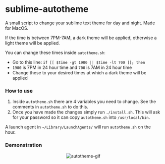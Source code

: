 # sublime-autotheme

A small script to change your sublime text theme for day and night. Made for MacOS.

If the time is between 7PM-7AM, a dark theme will be applied, otherwise a light theme will be applied. 

You can change these times inside `autotheme.sh`:

- Go to this line: `if [[ $time -gt 1900 || $time -lt 700 ]]; then `
- `1900` is 7PM in 24 hour time and `700` is 7AM in 24 hour time
- Change these to your desired times at which a dark theme will be applied

### How to use

1. Inside `autotheme.sh` there are 4 variables you need to change. See the comments in `autotheme.sh` to do this.
2. Once you have made the changes simply run `./install.sh`. This will ask for your password so it can copy `autotheme.sh` into `/usr/local/bin`.

A launch agent in `~/Library/LaunchAgents/` will run `autotheme.sh` on the hour.

### Demonstration

<div style="text-align:center">
  <img src="https://i.imgur.com/KV4eRfG.gif" alt="autotheme-gif">
</div>
